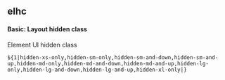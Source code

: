 ## elhc
#### Basic: Layout hidden class
Element UI hidden class
```
${1|hidden-xs-only,hidden-sm-only,hidden-sm-and-down,hidden-sm-and-up,hidden-md-only,hidden-md-and-down,hidden-md-and-up,hidden-lg-only,hidden-lg-and-down,hidden-lg-and-up,hidden-xl-only|}
```